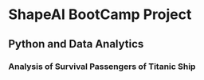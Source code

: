 # ShapeAI BootCamp Project
## Python and Data Analytics
### Analysis of Survival Passengers of Titanic Ship 
